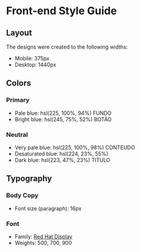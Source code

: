 # Front-end Style Guide

## Layout

The designs were created to the following widths:

- Mobile: 375px
- Desktop: 1440px

## Colors

### Primary

- Pale blue: hsl(225, 100%, 94%) FUNDO
- Bright blue: hsl(245, 75%, 52%) BOTÃO

### Neutral

- Very pale blue: hsl(225, 100%, 98%) CONTEUDO
- Desaturated blue: hsl(224, 23%, 55%)
- Dark blue: hsl(223, 47%, 23%) TITULO

## Typography

### Body Copy

- Font size (paragraph): 16px

### Font

- Family: [Red Hat Display](https://fonts.google.com/specimen/Red+Hat+Display)
- Weights: 500, 700, 900
